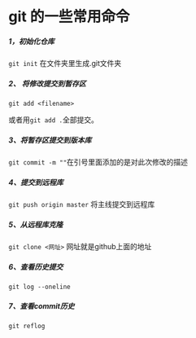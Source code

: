 # git 的一些常用命令

##### 1，初始化仓库

`git init` 在文件夹里生成.git文件夹

##### 2、  将修改提交到暂存区

`git add <filename>`

或者用`git add .`全部提交。

##### 3、将暂存区提交到版本库

`git commit -m ""`在引号里面添加的是对此次修改的描述

 ##### 4、提交到远程库

`git push origin master` 将主线提交到远程库

##### 5、从远程库克隆

`git clone <网址>` 网址就是github上面的地址

##### 6、查看历史提交

`git log --oneline`

##### 7、查看commit历史

`git reflog`






